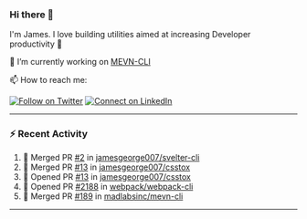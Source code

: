 ### Hi there 👋

I'm James. I love building utilities aimed at increasing Developer productivity :raised_hands: 

🔭 I’m currently working on [MEVN-CLI](https://github.com/madlabsinc/mevn-cli)

📫 How to reach me:

[![Follow on Twitter](https://img.shields.io/badge/--twitter?label=Twitter&logo=Twitter&style=social)](https://twitter.com/james_madhacks) [![Connect on LinkedIn](https://img.shields.io/badge/--linkedin?label=LinkedIn&logo=LinkedIn&style=social)](https://www.linkedin.com/in/jamesgeorge007)

---

### :zap: Recent Activity

<!--START_SECTION:activity-->
1. 🎉 Merged PR [#2](https://github.com/jamesgeorge007/svelter-cli/pull/2) in [jamesgeorge007/svelter-cli](https://github.com/jamesgeorge007/svelter-cli)
2. 🎉 Merged PR [#13](https://github.com/jamesgeorge007/csstox/pull/13) in [jamesgeorge007/csstox](https://github.com/jamesgeorge007/csstox)
3. 💪 Opened PR [#13](https://github.com/jamesgeorge007/csstox/pull/13) in [jamesgeorge007/csstox](https://github.com/jamesgeorge007/csstox)
4. 💪 Opened PR [#2188](https://github.com/webpack/webpack-cli/pull/2188) in [webpack/webpack-cli](https://github.com/webpack/webpack-cli)
5. 🎉 Merged PR [#189](https://github.com/madlabsinc/mevn-cli/pull/189) in [madlabsinc/mevn-cli](https://github.com/madlabsinc/mevn-cli)
<!--END_SECTION:activity-->

---

<!--
**jamesgeorge007/jamesgeorge007** is a ✨ _special_ ✨ repository because its `README.md` (this file) appears on your GitHub profile.

Here are some ideas to get you started:

- 🌱 I’m currently learning ...
- 👯 I’m looking to collaborate on ...
- 🤔 I’m looking for help with ...
- 💬 Ask me about ...
- 😄 Pronouns: ...
- ⚡ Fun fact: ...
-->
